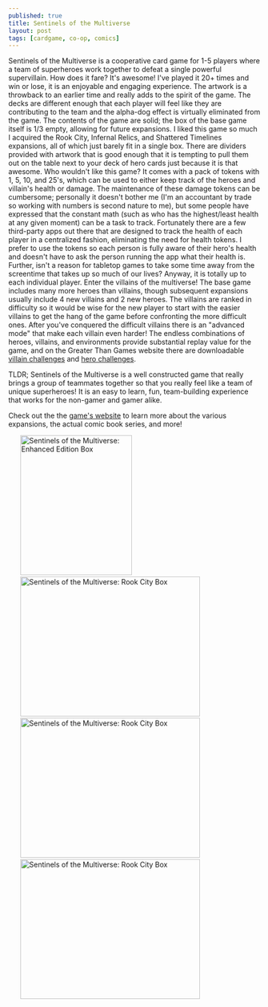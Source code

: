 ```yaml
---
published: true
title: Sentinels of the Multiverse
layout: post
tags: [cardgame, co-op, comics]
---
```

Sentinels of the Multiverse is a cooperative card game for 1-5 players where a team of superheroes work together to defeat a single powerful supervillain. How does it fare? It's awesome! I've played it 20+ times and win or lose, it is an enjoyable and engaging experience. The artwork is a throwback to an earlier time and really adds to the spirit of the game. The decks are different enough that each player will feel like they are contributing to the team and the alpha-dog effect is virtually eliminated from the game. The contents of the game are solid; the box of the base game itself is 1/3 empty, allowing for future expansions. I liked this game so much I acquired the Rook City, Infernal Relics, and Shattered Timelines expansions, all of which just barely fit in a single box. There are dividers provided with artwork that is good enough that it is tempting to pull them out on the table next to your deck of hero cards just because it is that awesome. Who wouldn't like this game? It comes with a pack of tokens with 1, 5, 10, and 25's, which can be used to either keep track of the heroes and villain's health or damage. The maintenance of these damage tokens can be cumbersome; personally it doesn't bother me (I'm an accountant by trade so working with numbers is second nature to me), but some people have expressed that the constant math (such as who has the highest/least health at any given moment) can be a task to track. Fortunately there are a few third-party apps out there that are designed to track the health of each player in a centralized fashion, eliminating the need for health tokens. I prefer to use the tokens so each person is fully aware of their hero's health and doesn't have to ask the person running the app what their health is. Further, isn't a reason for tabletop games to take some time away from the screentime that takes up so much of our lives? Anyway, it is totally up to each individual player.
Enter the villains of the multiverse! The base game includes many more heroes than villains, though subsequent expansions usually include 4 new villains and 2 new heroes. The villains are ranked in difficulty so it would be wise for the new player to start with the easier villains to get the hang of the game before confronting the more difficult ones. After you've conquered the difficult villains there is an "advanced mode" that make each villain even harder! The endless combinations of heroes, villains, and environments provide substantial replay value for the game, and on the Greater Than Games website there are downloadable <a href="https://greaterthangames.com/system/files/downloads/Villain%20Challenge%20Mode.pdf">villain challenges</a> and <a href="https://greaterthangames.com/system/files/downloads/Hero%20Challenge%20Achievements.pdf">hero challenges</a>. 

TLDR;
Sentinels of the Multiverse is a well constructed game that really brings a group of teammates together so that you really feel like a team of unique superheroes! It is an easy to learn, fun, team-building experience that works for the non-gamer and gamer alike.

Check out the the <a href="https://sentinelsofthemultiverse.com">game's website</a> to learn more about the various expansions, the actual comic book series, and more!
<br />
<ul style="list-style-type:none">
  <li>
    <img alt="Sentinels of the Multiverse: Enhanced Edition Box" style="display: inline; width: 223px; height: 279px;" src="https://greaterthangames.com/sites/greaterthangames.com/files/store/ee%20box.png">
  </li>
  <li>
    <img alt="Sentinels of the Multiverse: Rook City Box" style="display: inline; width: 359px; height: 279px;" src="https://greaterthangames.com/sites/greaterthangames.com/files/store/rc.png">
  </li>
  <li>
    <img alt="Sentinels of the Multiverse: Rook City Box" style="display: inline; width: 359px; height: 279px;" src="https://greaterthangames.com/sites/greaterthangames.com/files/store/ir.png">
  </li>
  <li>
    <img alt="Sentinels of the Multiverse: Rook City Box" style="display: inline; width: 359px; height: 279px;" src="https://greaterthangames.com/sites/greaterthangames.com/files/store/New%20Shattered%20Timelines%20Box.png">
  </li>
</ul>
